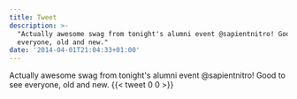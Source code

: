 ```yaml
---
title: Tweet
description: >-
  "Actually awesome swag from tonight's alumni event @sapientnitro! Good to see
  everyone, old and new."
date: '2014-04-01T21:04:33+01:00'
---
```

Actually awesome swag from tonight's alumni event @sapientnitro! Good to see everyone, old and new.
      {{< tweet 0 0 >}}
    
